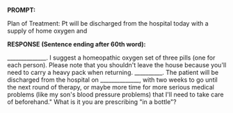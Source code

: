 **PROMPT:**

Plan of Treatment:  Pt will be discharged from the hospital today with a supply of home oxygen and 

**RESPONSE (Sentence ending after 60th word):**

______________. I suggest a homeopathic oxygen set of three pills (one for each person). Please note that you shouldn't leave the house because you'll need to carry a heavy pack when returning. __________. The patient will be discharged from the hospital on ______________, with two weeks to go until the next round of therapy, or maybe more time for more serious medical problems (like my son's blood pressure problems) that I'll need to take care of beforehand."  What is it you are prescribing "in a bottle"? 